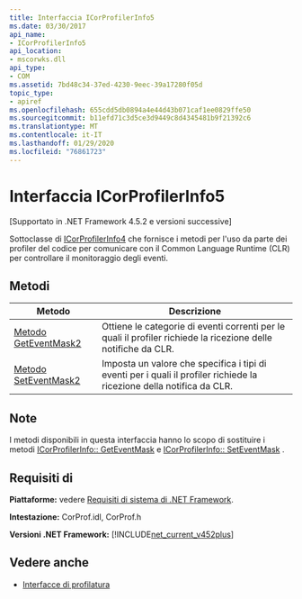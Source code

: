 ```yaml
---
title: Interfaccia ICorProfilerInfo5
ms.date: 03/30/2017
api_name:
- ICorProfilerInfo5
api_location:
- mscorwks.dll
api_type:
- COM
ms.assetid: 7bd48c34-37ed-4230-9eec-39a17280f05d
topic_type:
- apiref
ms.openlocfilehash: 655cdd5db0894a4e44d43b071caf1ee0829ffe50
ms.sourcegitcommit: b11efd71c3d5ce3d9449c8d4345481b9f21392c6
ms.translationtype: MT
ms.contentlocale: it-IT
ms.lasthandoff: 01/29/2020
ms.locfileid: "76861723"
---
```

# <a name="icorprofilerinfo5-interface"></a>Interfaccia ICorProfilerInfo5
[Supportato in .NET Framework 4.5.2 e versioni successive]  
  
 Sottoclasse di [ICorProfilerInfo4](icorprofilerinfo4-interface.md) che fornisce i metodi per l'uso da parte dei profiler del codice per comunicare con il Common Language Runtime (CLR) per controllare il monitoraggio degli eventi.  
  
## <a name="methods"></a>Metodi  
  
|Metodo|Descrizione|  
|------------|-----------------|  
|[Metodo GetEventMask2](icorprofilerinfo5-geteventmask2-method.md)|Ottiene le categorie di eventi correnti per le quali il profiler richiede la ricezione delle notifiche da CLR.|  
|[Metodo SetEventMask2](icorprofilerinfo5-seteventmask2-method.md)|Imposta un valore che specifica i tipi di eventi per i quali il profiler richiede la ricezione della notifica da CLR.|  
  
## <a name="remarks"></a>Note  
 I metodi disponibili in questa interfaccia hanno lo scopo di sostituire i metodi [ICorProfilerInfo:: GetEventMask](icorprofilerinfo-geteventmask-method.md) e [ICorProfilerInfo:: SetEventMask](icorprofilerinfo-seteventmask-method.md) .  
  
## <a name="requirements"></a>Requisiti di  
 **Piattaforme:** vedere [Requisiti di sistema di .NET Framework](../../../../docs/framework/get-started/system-requirements.md).  
  
 **Intestazione:** CorProf.idl, CorProf.h  
  
 **Versioni .NET Framework:** [!INCLUDE[net_current_v452plus](../../../../includes/net-current-v452plus-md.md)]  
  
## <a name="see-also"></a>Vedere anche

- [Interfacce di profilatura](profiling-interfaces.md)
